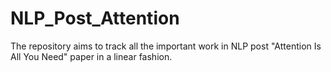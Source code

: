 # NLP_Post_Attention
The repository aims to track all the important work in NLP post  "Attention Is All You Need" paper in a linear fashion.
